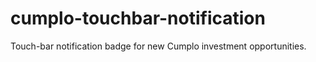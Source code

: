 # cumplo-touchbar-notification
Touch-bar notification badge for new Cumplo investment opportunities.